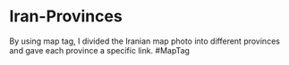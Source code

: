 # Iran-Provinces
 By using map tag, I divided the Iranian map photo into different provinces and gave each province a specific link.
 #MapTag
